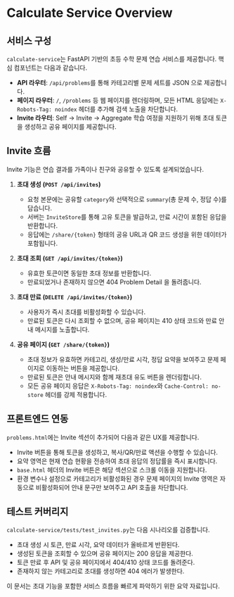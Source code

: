 # Calculate Service Overview

## 서비스 구성

`calculate-service`는 FastAPI 기반의 초등 수학 문제 연습 서비스를 제공합니다. 핵심 컴포넌트는 다음과 같습니다.

- **API 라우터**: `/api/problems`를 통해 카테고리별 문제 세트를 JSON 으로 제공합니다.
- **페이지 라우터**: `/`, `/problems` 등 웹 페이지를 렌더링하며, 모든 HTML 응답에는 `X-Robots-Tag: noindex` 헤더를 추가해 검색 노출을 차단합니다.
- **Invite 라우터**: Self → Invite → Aggregate 학습 여정을 지원하기 위해 초대 토큰을 생성하고 공유 페이지를 제공합니다.

## Invite 흐름

Invite 기능은 연습 결과를 가족이나 친구와 공유할 수 있도록 설계되었습니다.

1. **초대 생성 (`POST /api/invites`)**
   - 요청 본문에는 공유할 `category`와 선택적으로 `summary`(총 문제 수, 정답 수)를 담습니다.
   - 서버는 `InviteStore`를 통해 고유 토큰을 발급하고, 만료 시간이 포함된 응답을 반환합니다.
   - 응답에는 `/share/{token}` 형태의 공유 URL과 QR 코드 생성을 위한 데이터가 포함됩니다.

2. **초대 조회 (`GET /api/invites/{token}`)**
   - 유효한 토큰이면 동일한 초대 정보를 반환합니다.
   - 만료되었거나 존재하지 않으면 404 Problem Detail 을 돌려줍니다.

3. **초대 만료 (`DELETE /api/invites/{token}`)**
   - 사용자가 즉시 초대를 비활성화할 수 있습니다.
   - 만료된 토큰은 다시 조회할 수 없으며, 공유 페이지는 410 상태 코드와 만료 안내 메시지를 노출합니다.

4. **공유 페이지 (`GET /share/{token}`)**
   - 초대 정보가 유효하면 카테고리, 생성/만료 시각, 정답 요약을 보여주고 문제 페이지로 이동하는 버튼을 제공합니다.
   - 만료된 토큰은 안내 메시지와 함께 재초대 유도 버튼을 렌더링합니다.
   - 모든 공유 페이지 응답은 `X-Robots-Tag: noindex`와 `Cache-Control: no-store` 헤더를 강제 적용합니다.

## 프론트엔드 연동

`problems.html`에는 Invite 섹션이 추가되어 다음과 같은 UX를 제공합니다.

- Invite 버튼을 통해 토큰을 생성하고, 복사/QR/만료 액션을 수행할 수 있습니다.
- 요약 영역은 현재 연습 현황을 전송하여 초대 응답의 정답률을 즉시 표시합니다.
- `base.html` 헤더의 Invite 버튼은 해당 섹션으로 스크롤 이동을 지원합니다.
- 환경 변수나 설정으로 카테고리가 비활성화된 경우 문제 페이지의 Invite 영역은 자동으로 비활성화되어 안내 문구만 보여주고 API 호출을 차단합니다.

## 테스트 커버리지

`calculate-service/tests/test_invites.py`는 다음 시나리오를 검증합니다.

- 초대 생성 시 토큰, 만료 시각, 요약 데이터가 올바르게 반환된다.
- 생성된 토큰을 조회할 수 있으며 공유 페이지는 200 응답을 제공한다.
- 토큰 만료 후 API 및 공유 페이지에서 404/410 상태 코드를 돌려준다.
- 존재하지 않는 카테고리로 초대를 생성하면 404 에러가 발생한다.

이 문서는 초대 기능을 포함한 서비스 흐름을 빠르게 파악하기 위한 요약 자료입니다.
